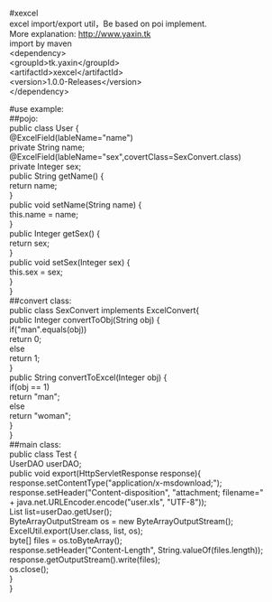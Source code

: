 #xexcel<br />
excel import/export util，Be based on poi implement.<br />
More explanation: http://www.yaxin.tk<br />
import by maven<br />
&lt;dependency&gt;<br />
&lt;groupId&gt;tk.yaxin&lt;/groupId&gt;<br />
&lt;artifactId&gt;xexcel&lt;/artifactId&gt;<br />
&lt;version&gt;1.0.0-Releases&lt;/version&gt;<br />
&lt;/dependency&gt;

#use example:<br />
##pojo:<br />
public class User {<br />
	@ExcelField(lableName="name")<br />
	private String name;<br />
	@ExcelField(lableName="sex",covertClass=SexConvert.class)<br />
	private Integer sex;<br />
	public String getName() {<br />
		return name;<br />
	}<br />
	public void setName(String name) {<br />
		this.name = name;<br />
	}<br />
	public Integer getSex() {<br />
		return sex;<br />
	}<br />
	public void setSex(Integer sex) {<br />
		this.sex = sex;<br />
	}<br />
}<br />
##convert class:<br />
public class SexConvert implements ExcelConvert<Integer>{<br />
	public Integer convertToObj(String obj) {<br />
		if("man".equals(obj))<br />
			return 0;<br />
		else<br />
			return 1;<br />
	}<br />
	public String convertToExcel(Integer obj) {<br />
		if(obj == 1)<br />
			return "man";<br />
		else<br />
			return "woman";<br />
	}<br />
}<br />
##main class:<br />
public class Test {<br />
	UserDAO userDAO;<br />
	public void export(HttpServletResponse response){<br />
		response.setContentType("application/x-msdownload;");  <br />
        response.setHeader("Content-disposition", "attachment; filename="  <br />
                 +  java.net.URLEncoder.encode("user.xls", "UTF-8"));<br />
		List<User> list=userDao.getUser();<br />
		ByteArrayOutputStream os = new ByteArrayOutputStream();<br />
		ExcelUtil.export(User.class, list, os);<br />
		byte[] files = os.toByteArray();<br />
		response.setHeader("Content-Length", String.valueOf(files.length)); <br />
		response.getOutputStream().write(files);<br />
		os.close();<br />
	}<br />
}
